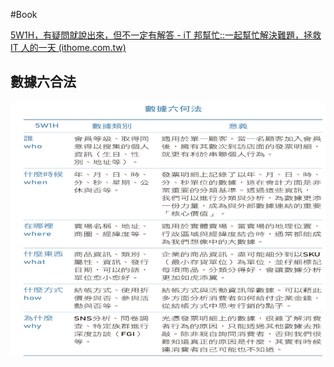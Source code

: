 #Book 

[5W1H，有疑問就說出來，但不一定有解答 - iT 邦幫忙::一起幫忙解決難題，拯救 IT 人的一天 (ithome.com.tw)](https://ithelp.ithome.com.tw/articles/10319286)
## 數據六合法
![](Pasted%20image%2020240331124911.png)
